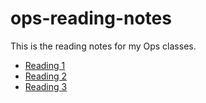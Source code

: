 # ops-reading-notes
This is the reading notes for my Ops classes.

- [Reading 1](classreading1.md)
- [Reading 2](classreading2.md)
- [Reading 3](classreading3.md)
